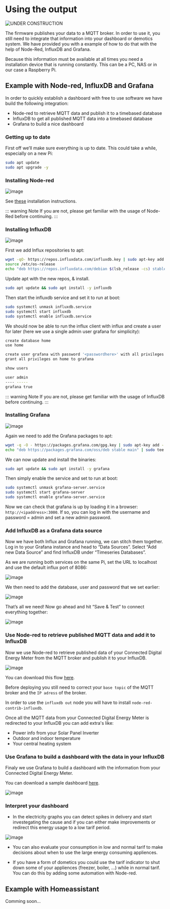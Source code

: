 # Using the output

![UNDER CONSTRUCTION](./images/underconstruction.jpg)

The firmware publishes your data to a MQTT broker. In order to use it, you still need to integrate that information into your dashboard or demotics system.
We have provided you with a example of how to do that with the help of Node-Red, InfluxDB and Grafana.

Because this information must be available at all times you need a installation device that is running constantly. This can be a PC, NAS or in our case a Raspberry Pi.

## Example with Node-red, InfluxDB and Grafana

In order to quickly establish a dashboard with free to use software we have build the following integration:

* Node-red to retrieve MQTT data and publish it to a timebased database
* InfluxDB to get all published MQTT data into a timebased database
* Grafana to build a nice dashboard

### Getting up to date

First off we’ll make sure everything is up to date. This could take a while, especially on a new Pi:

```bash
sudo apt update
sudo apt upgrade -y
```
### Installing Node-red

![image](./images/redicon.png)

See [these](https://nodered.org/docs/getting-started/raspberrypi) installation instructions.

::: warning Note
If you are not, please get familiar with the usage of Node-Red before continuing.
:::

### Installing InfluxDB

![image](./images/influxdb.png)

First we add Influx repositories to apt:

```bash
wget -qO- https://repos.influxdata.com/influxdb.key | sudo apt-key add -
source /etc/os-release
echo "deb https://repos.influxdata.com/debian $(lsb_release -cs) stable" | sudo tee /etc/apt/sources.list.d/influxdb.list
```

Update apt with the new repos, & install.

```bash
sudo apt update && sudo apt install -y influxdb
```

Then start the influxdb service and set it to run at boot:

```bash
sudo systemctl unmask influxdb.service
sudo systemctl start influxdb
sudo systemctl enable influxdb.service
```

We should now be able to run the influx client with influx and create a user for later (here we use a single admin user grafana for simplicity):

```bash
create database home
use home

create user grafana with password '<passwordhere>' with all privileges
grant all privileges on home to grafana

show users

user admin
---- -----
grafana true
```

::: warning Note
If you are not, please get familiar with the usage of InfluxDB before continuing.
:::

### Installing Grafana

![image](./images/grafana.png)

Again we need to add the Grafana packages to apt:

```bash
wget -q -O - https://packages.grafana.com/gpg.key | sudo apt-key add -
echo "deb https://packages.grafana.com/oss/deb stable main" | sudo tee /etc/apt/sources.list.d/grafana.list
```
We can now update and install the binaries:

```bash
sudo apt update && sudo apt install -y grafana
```
Then simply enable the service and set to run at boot:

```bash
sudo systemctl unmask grafana-server.service
sudo systemctl start grafana-server
sudo systemctl enable grafana-server.service
```

Now we can check that grafana is up by loading it in a browser: `http://<ipaddress>:3000`. If so, you can log in with the username and password = admin and set a new admin password.

### Add InfluxDB as a Grafana data source

Now we have both Influx and Grafana running, we can stitch them together. Log in to your Grafana instance and head to “Data Sources”. Select “Add new Data Source” and find InfluxDB under “Timeseries Databases”.

As we are running both services on the same Pi, set the URL to localhost and use the default influx port of 8086:

![image](./images/afbeelding1.png)

We then need to add the database, user and password that we set earlier:

![image](./images/afbeelding2.png)

That’s all we need! Now go ahead and hit “Save & Test” to connect everything together:

![image](./images/afbeelding3.png)

### Use Node-red to retrieve published MQTT data and add it to InfluxDB

Now we use Node-red to retrieve published data of your Connected Digital Energy Meter from the MQTT broker and publish it to your InfluxDB.

![image](./images/afbeelding4.png)

You can download this flow [here](/files/cdem.json).

Before deploying you still need to correct your `base topic` of the MQTT broker and the `IP adress` of the broker.

In order to use the `influxdb out` node you will have to install `node-red-contrib-influxdb`.

Once all the MQTT data from your Connected Digital Energy Meter is redirected to your InfluxDB you can add extra's like:
- Power info from your Solar Panel Inverter
- Outdoor and indoor temperature
- Your central heating system

### Use Grafana to build a dashboard with the data in your InfluxDB

Finaly we use Grafana to build a dashboard with the information from your Connected Digital Energy Meter.

You can download a sample dashboard [here](/files/grafana.json).

![image](./images/afbeelding5.png)

<!-- TODO: Change this image once we have actual data  -->

### Interpret your dashboard

* In the electricity graphs you can detect spikes in delivery and start investegating the cause and if you can either make improvements or redirect this energy usage to a low tarif period.

![image](./images/afbeelding6.png)

* You can also evaluate your consumption in low and normal tarif to make decisions about when to use the large energy consuming appliences.

* If you have a form of dometics you could use the tarif indicator to shut down some of your appliences (freezer, boiler, ...) while in normal tarif. You can do this by adding some automation with Node-red.

## Example with Homeassistant

Comming soon...

<!-- TODO: Home assitant example -->
